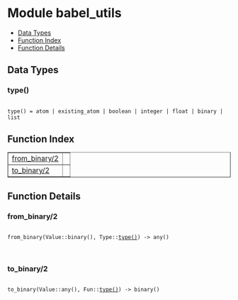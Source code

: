

# Module babel_utils #
* [Data Types](#types)
* [Function Index](#index)
* [Function Details](#functions)

<a name="types"></a>

## Data Types ##




### <a name="type-type">type()</a> ###


<pre><code>
type() = atom | existing_atom | boolean | integer | float | binary | list
</code></pre>

<a name="index"></a>

## Function Index ##


<table width="100%" border="1" cellspacing="0" cellpadding="2" summary="function index"><tr><td valign="top"><a href="#from_binary-2">from_binary/2</a></td><td></td></tr><tr><td valign="top"><a href="#to_binary-2">to_binary/2</a></td><td></td></tr></table>


<a name="functions"></a>

## Function Details ##

<a name="from_binary-2"></a>

### from_binary/2 ###

<pre><code>
from_binary(Value::binary(), Type::<a href="#type-type">type()</a>) -&gt; any()
</code></pre>
<br />

<a name="to_binary-2"></a>

### to_binary/2 ###

<pre><code>
to_binary(Value::any(), Fun::<a href="#type-type">type()</a>) -&gt; binary()
</code></pre>
<br />

